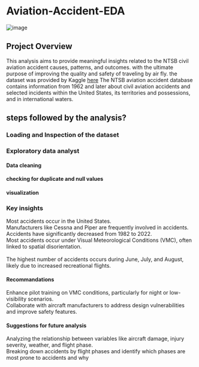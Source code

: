 # Aviation-Accident-EDA
![image](https://static.standard.co.uk/s3fs-public/thumbnails/image/2018/05/23/10/honduras2305a.jpg?width=2465&auto=webp&quality=75)
## Project Overview 



This analysis aims to provide meaningful insights related to the NTSB civil aviation accident causes, patterns, and outcomes. with the ultimate purpose of improving the quality and safety of traveling by air fly. the dataset was provided by Kaggle [here](https://www.kaggle.com/datasets/khsamaha/aviation-accident-database-synopses/data)
The NTSB aviation accident database contains information from 1962 and later about civil aviation accidents and selected incidents within the United States, its territories and possessions, and in international waters.

## steps followed by the analysis?
### Loading and Inspection of the dataset
### Exploratory data analyst
   #### Data cleaning
   #### checking for duplicate and null values
   #### visualization 
### Key insights
Most accidents occur in the United States.<br />
Manufacturers like Cessna and Piper are frequently involved in accidents.<br />
Accidents have significantly decreased from 1982 to 2022. <br />
Most accidents occur under Visual Meteorological Conditions (VMC), often linked to spatial disorientation.<br />  
The highest number of accidents occurs during June, July, and August, likely due to increased recreational flights.<br />
#### Recommandations
Enhance pilot training on VMC conditions, particularly for night or low-visibility scenarios.<br />
Collaborate with aircraft manufacturers to address design vulnerabilities and improve safety features.<br />
#### Suggestions for future analysis
Analyzing the relationship between variables like aircraft damage, injury severity, weather, and flight phase.<br />
Breaking down accidents by flight phases and identify which phases are most prone to accidents and why<br />


